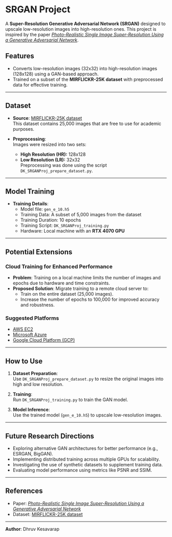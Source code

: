 # SRGAN Project

A **Super-Resolution Generative Adversarial Network (SRGAN)** designed to upscale low-resolution images into high-resolution ones. This project is inspired by the paper [*Photo-Realistic Single Image Super-Resolution Using a Generative Adversarial Network*](https://arxiv.org/pdf/1609.04802.pdf).  

## Features
- Converts low-resolution images (32x32) into high-resolution images (128x128) using a GAN-based approach.
- Trained on a subset of the **MIRFLICKR-25K dataset** with preprocessed data for effective training.  

---

## Dataset

- **Source**: [MIRFLICKR-25K dataset](https://press.liacs.nl/mirflickr/mirdownload.html)  
  This dataset contains 25,000 images that are free to use for academic purposes.  

- **Preprocessing**:  
  Images were resized into two sets:  
  - **High Resolution (HR):** 128x128  
  - **Low Resolution (LR):** 32x32  
  Preprocessing was done using the script `DK_SRGANProj_prepare_dataset.py`.  

---

## Model Training

- **Training Details**:
  - Model file: `gen_e_10.h5`  
  - Training Data: A subset of 5,000 images from the dataset  
  - Training Duration: 10 epochs  
  - Training Script: `DK_SRGANProj_training.py`  
  - Hardware: Local machine with an **RTX 4070 GPU**

---

## Potential Extensions

### Cloud Training for Enhanced Performance
- **Problem**: Training on a local machine limits the number of images and epochs due to hardware and time constraints.  
- **Proposed Solution**: Migrate training to a remote cloud server to:  
  - Train on the entire dataset (25,000 images).  
  - Increase the number of epochs to 100,000 for improved accuracy and robustness.  

### Suggested Platforms
- [AWS EC2](https://aws.amazon.com/ec2/)  
- [Microsoft Azure](https://azure.microsoft.com/en-us/)  
- [Google Cloud Platform (GCP)](https://cloud.google.com/)  

---

## How to Use

1. **Dataset Preparation**:  
   Use `DK_SRGANProj_prepare_dataset.py` to resize the original images into high and low resolution.  

2. **Training**:  
   Run `DK_SRGANProj_training.py` to train the GAN model.  

3. **Model Inference**:  
   Use the trained model (`gen_e_10.h5`) to upscale low-resolution images.  

---

## Future Research Directions

- Exploring alternative GAN architectures for better performance (e.g., ESRGAN, BigGAN).  
- Implementing distributed training across multiple GPUs for scalability.  
- Investigating the use of synthetic datasets to supplement training data.  
- Evaluating model performance using metrics like PSNR and SSIM.  

---

## References

- Paper: [*Photo-Realistic Single Image Super-Resolution Using a Generative Adversarial Network*](https://arxiv.org/pdf/1609.04802.pdf)  
- Dataset: [MIRFLICKR-25K dataset](https://press.liacs.nl/mirflickr/mirdownload.html)  

---

**Author**: Dhruv Kesavarap  
